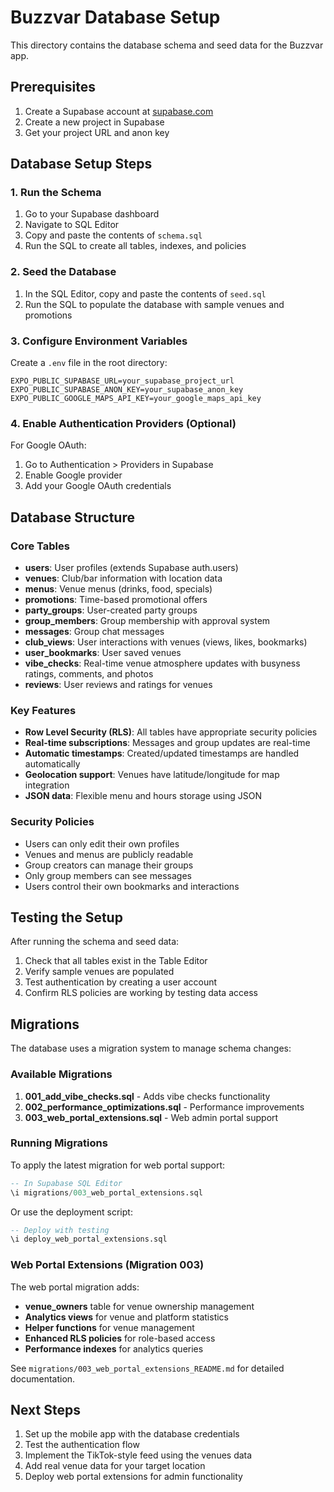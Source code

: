 # Buzzvar Database Setup

This directory contains the database schema and seed data for the Buzzvar app.

## Prerequisites

1. Create a Supabase account at [supabase.com](https://supabase.com)
2. Create a new project in Supabase
3. Get your project URL and anon key

## Database Setup Steps

### 1. Run the Schema

1. Go to your Supabase dashboard
2. Navigate to SQL Editor
3. Copy and paste the contents of `schema.sql`
4. Run the SQL to create all tables, indexes, and policies

### 2. Seed the Database

1. In the SQL Editor, copy and paste the contents of `seed.sql`
2. Run the SQL to populate the database with sample venues and promotions

### 3. Configure Environment Variables

Create a `.env` file in the root directory:

```env
EXPO_PUBLIC_SUPABASE_URL=your_supabase_project_url
EXPO_PUBLIC_SUPABASE_ANON_KEY=your_supabase_anon_key
EXPO_PUBLIC_GOOGLE_MAPS_API_KEY=your_google_maps_api_key
```

### 4. Enable Authentication Providers (Optional)

For Google OAuth:
1. Go to Authentication > Providers in Supabase
2. Enable Google provider
3. Add your Google OAuth credentials

## Database Structure

### Core Tables

- **users**: User profiles (extends Supabase auth.users)
- **venues**: Club/bar information with location data
- **menus**: Venue menus (drinks, food, specials)
- **promotions**: Time-based promotional offers
- **party_groups**: User-created party groups
- **group_members**: Group membership with approval system
- **messages**: Group chat messages
- **club_views**: User interactions with venues (views, likes, bookmarks)
- **user_bookmarks**: User saved venues
- **vibe_checks**: Real-time venue atmosphere updates with busyness ratings, comments, and photos
- **reviews**: User reviews and ratings for venues

### Key Features

- **Row Level Security (RLS)**: All tables have appropriate security policies
- **Real-time subscriptions**: Messages and group updates are real-time
- **Automatic timestamps**: Created/updated timestamps are handled automatically
- **Geolocation support**: Venues have latitude/longitude for map integration
- **JSON data**: Flexible menu and hours storage using JSON

### Security Policies

- Users can only edit their own profiles
- Venues and menus are publicly readable
- Group creators can manage their groups
- Only group members can see messages
- Users control their own bookmarks and interactions

## Testing the Setup

After running the schema and seed data:

1. Check that all tables exist in the Table Editor
2. Verify sample venues are populated
3. Test authentication by creating a user account
4. Confirm RLS policies are working by testing data access

## Migrations

The database uses a migration system to manage schema changes:

### Available Migrations

1. **001_add_vibe_checks.sql** - Adds vibe checks functionality
2. **002_performance_optimizations.sql** - Performance improvements
3. **003_web_portal_extensions.sql** - Web admin portal support

### Running Migrations

To apply the latest migration for web portal support:

```sql
-- In Supabase SQL Editor
\i migrations/003_web_portal_extensions.sql
```

Or use the deployment script:

```sql
-- Deploy with testing
\i deploy_web_portal_extensions.sql
```

### Web Portal Extensions (Migration 003)

The web portal migration adds:

- **venue_owners** table for venue ownership management
- **Analytics views** for venue and platform statistics
- **Helper functions** for venue management
- **Enhanced RLS policies** for role-based access
- **Performance indexes** for analytics queries

See `migrations/003_web_portal_extensions_README.md` for detailed documentation.

## Next Steps

1. Set up the mobile app with the database credentials
2. Test the authentication flow
3. Implement the TikTok-style feed using the venues data
4. Add real venue data for your target location
5. Deploy web portal extensions for admin functionality 